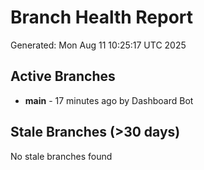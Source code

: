 # Branch Health Report
Generated: Mon Aug 11 10:25:17 UTC 2025

## Active Branches
- **main** - 17 minutes ago by Dashboard Bot

## Stale Branches (>30 days)
No stale branches found
